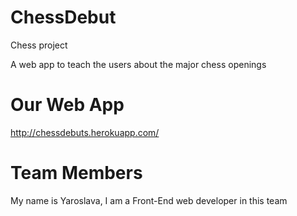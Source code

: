 # ChessDebut
Chess project 

A web app to teach the users about the major chess openings <br />

# Our Web App
http://chessdebuts.herokuapp.com/

 # Team Members <br />
My name is Yaroslava, I am a Front-End web developer in this team <br />
